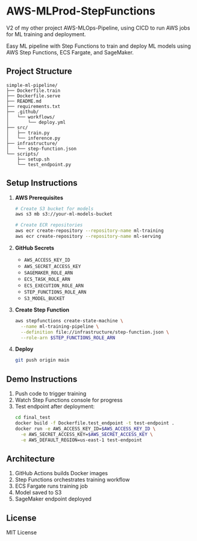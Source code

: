 # AWS-MLProd-StepFunctions
V2 of my other project AWS-MLOps-Pipeline, using CICD to run AWS jobs for ML training and deployment.

Easy ML pipeline with Step Functions to train and deploy ML models using AWS Step Functions, ECS Fargate, and SageMaker.

## Project Structure

```
simple-ml-pipeline/
├── Dockerfile.train
├── Dockerfile.serve
├── README.md
├── requirements.txt
├── .github/
│   └── workflows/
│       └── deploy.yml
├── src/
│   ├── train.py
│   └── inference.py
├── infrastructure/
│   └── step-function.json
└── scripts/
    ├── setup.sh
    └── test_endpoint.py
```

## Setup Instructions

1. **AWS Prerequisites**
   ```bash
   # Create S3 bucket for models
   aws s3 mb s3://your-ml-models-bucket
   
   # Create ECR repositories
   aws ecr create-repository --repository-name ml-training
   aws ecr create-repository --repository-name ml-serving
   ```

2. **GitHub Secrets**
   - `AWS_ACCESS_KEY_ID`
   - `AWS_SECRET_ACCESS_KEY`
   - `SAGEMAKER_ROLE_ARN`
   - `ECS_TASK_ROLE_ARN`
   - `ECS_EXECUTION_ROLE_ARN`
   - `STEP_FUNCTIONS_ROLE_ARN`
   - `S3_MODEL_BUCKET`

3. **Create Step Function**
   ```bash
   aws stepfunctions create-state-machine \
     --name ml-training-pipeline \
     --definition file://infrastructure/step-function.json \
     --role-arn $STEP_FUNCTIONS_ROLE_ARN
   ```

4. **Deploy**
   ```bash
   git push origin main
   ```

## Demo Instructions

1. Push code to trigger training
2. Watch Step Functions console for progress
3. Test endpoint after deployment:
   ```bash
   cd final_test
   docker build -f Dockerfile.test_endpoint -t test-endpoint .
   docker run -e AWS_ACCESS_KEY_ID=$AWS_ACCESS_KEY_ID \
     -e AWS_SECRET_ACCESS_KEY=$AWS_SECRET_ACCESS_KEY \
     -e AWS_DEFAULT_REGION=us-east-1 test-endpoint
   ```

## Architecture

1. GitHub Actions builds Docker images
2. Step Functions orchestrates training workflow
3. ECS Fargate runs training job
4. Model saved to S3
5. SageMaker endpoint deployed

## License

MIT License